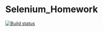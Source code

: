 # Selenium_Homework
[![Build status](https://ci.appveyor.com/api/projects/status/u4gx9eokoui1w71s?svg=true)](https://ci.appveyor.com/project/Kvazavr/selenium-homework)
